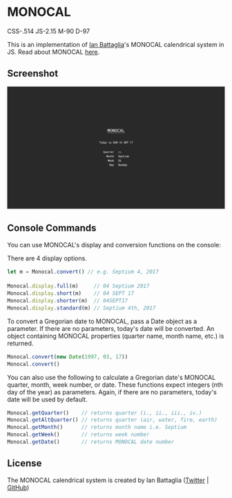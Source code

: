 # MONOCAL
CSS-.514 JS-2.15 M-90 D-97

This is an implementation of [Ian Battaglia](https://twitter.com/IanJBattaglia)'s MONOCAL calendrical system in JS. Read about MONOCAL [here](https://monochromatic.co/metachromatic/hub/2017/1/16/monocal-1).

## Screenshot
![MONOCAL](/img/MONOCAL.PNG)

## Console Commands
You can use MONOCAL's display and conversion functions on the console:

There are 4 display options.

```javascript
let m = Monocal.convert() // e.g. Septium 4, 2017

Monocal.display.full(m)     // 04 Septium 2017
Monocal.display.short(m)    // 04 SEPT 17
Monocal.display.shorter(m)  // 04SEPT17
Monocal.display.standard(m) // Septium 4th, 2017
```

To convert a Gregorian date to MONOCAL, pass a Date object as a parameter. If there are no parameters, today's date will be converted. An object containing MONOCAL properties (quarter name, month name, etc.) is returned.

```javascript
Monocal.convert(new Date(1997, 03, 17))
Monocal.convert()
```

You can also use the following to calculate a Gregorian date's MONOCAL quarter, month, week number, or date. These functions expect integers (nth day of the year) as parameters. Again, if there are no parameters, today's date will be used by default.

```javascript
Monocal.getQuarter()    // returns quarter (i., ii., iii., iv.)
Monocal.getAltQuarter() // returns quarter (air, water, fire, earth)
Monocal.getMonth()      // returns month name i.e. Septium
Monocal.getWeek()       // returns week number
Monocal.getDate()       // returns MONOCAL date number
```

## License
The MONOCAL calendrical system is created by Ian Battaglia ([Twitter](https://twitter.com/IanJBattaglia) | [GitHub](https://github.com/MoreThanLuck))
